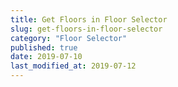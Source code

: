 ```yaml
---
title: Get Floors in Floor Selector
slug: get-floors-in-floor-selector
category: "Floor Selector"
published: true
date: 2019-07-10
last_modified_at: 2019-07-12
---
```

